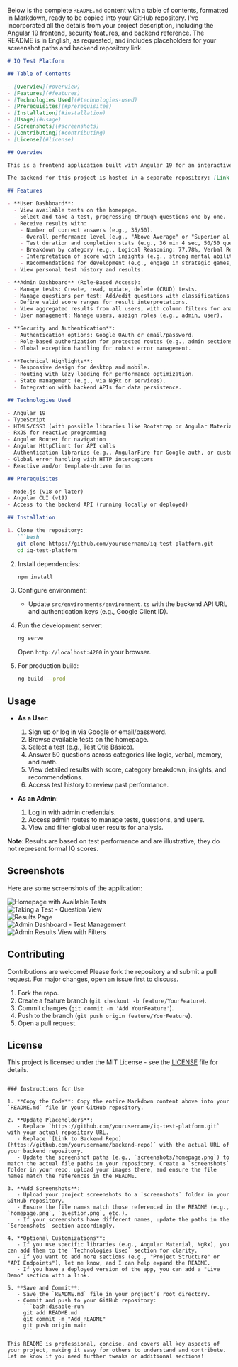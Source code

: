 Below is the complete `README.md` content with a table of contents, formatted in Markdown, ready to be copied into your GitHub repository. I've incorporated all the details from your project description, including the Angular 19 frontend, security features, and backend reference. The README is in English, as requested, and includes placeholders for your screenshot paths and backend repository link.

```markdown
# IQ Test Platform

## Table of Contents

- [Overview](#overview)
- [Features](#features)
- [Technologies Used](#technologies-used)
- [Prerequisites](#prerequisites)
- [Installation](#installation)
- [Usage](#usage)
- [Screenshots](#screenshots)
- [Contributing](#contributing)
- [License](#license)

## Overview

This is a frontend application built with Angular 19 for an interactive IQ test platform. Users can browse available tests, take them question by question, and receive detailed results including scores, performance by category (e.g., Logical Reasoning, Verbal Reasoning, Memory, Mathematical Ability), and personalized recommendations. The platform categorizes questions by type to highlight users' strengths. It includes user authentication via Google or standard login, role-based access (e.g., admin privileges), and an admin dashboard for managing tests, questions, valid score ranges, question classifications, and viewing aggregated user results with filters and basic CRUD operations.

The backend for this project is hosted in a separate repository: [Link to Backend Repo](https://github.com/yourusername/backend-repo) (replace with actual link).

## Features

- **User Dashboard**:
  - View available tests on the homepage.
  - Select and take a test, progressing through questions one by one.
  - Receive results with:
    - Number of correct answers (e.g., 35/50).
    - Overall performance level (e.g., "Above Average" or "Superior al Término Medio").
    - Test duration and completion stats (e.g., 36 min 4 sec, 50/50 questions completed).
    - Breakdown by category (e.g., Logical Reasoning: 77.78%, Verbal Reasoning: 50%, Memory: 100%, Mathematical Ability: 50%).
    - Interpretation of score with insights (e.g., strong mental abilities, quick learning, creativity, and logical reasoning).
    - Recommendations for development (e.g., engage in strategic games, advanced courses, or leadership projects).
  - View personal test history and results.

- **Admin Dashboard** (Role-Based Access):
  - Manage tests: Create, read, update, delete (CRUD) tests.
  - Manage questions per test: Add/edit questions with classifications (e.g., logic, math, verbal, memory).
  - Define valid score ranges for result interpretations.
  - View aggregated results from all users, with column filters for analysis.
  - User management: Manage users, assign roles (e.g., admin, user).

- **Security and Authentication**:
  - Authentication options: Google OAuth or email/password.
  - Role-based authorization for protected routes (e.g., admin sections).
  - Global exception handling for robust error management.

- **Technical Highlights**:
  - Responsive design for desktop and mobile.
  - Routing with lazy loading for performance optimization.
  - State management (e.g., via NgRx or services).
  - Integration with backend APIs for data persistence.

## Technologies Used

- Angular 19
- TypeScript
- HTML5/CSS3 (with possible libraries like Bootstrap or Angular Material for UI)
- RxJS for reactive programming
- Angular Router for navigation
- Angular HttpClient for API calls
- Authentication libraries (e.g., AngularFire for Google auth, or custom JWT handling)
- Global error handling with HTTP interceptors
- Reactive and/or template-driven forms

## Prerequisites

- Node.js (v18 or later)
- Angular CLI (v19)
- Access to the backend API (running locally or deployed)

## Installation

1. Clone the repository:
   ```bash
   git clone https://github.com/yourusername/iq-test-platform.git
   cd iq-test-platform
   ```

2. Install dependencies:
   ```bash
   npm install
   ```

3. Configure environment:
   - Update `src/environments/environment.ts` with the backend API URL and authentication keys (e.g., Google Client ID).

4. Run the development server:
   ```bash
   ng serve
   ```
   Open `http://localhost:4200` in your browser.

5. For production build:
   ```bash
   ng build --prod
   ```

## Usage

- **As a User**:
  1. Sign up or log in via Google or email/password.
  2. Browse available tests on the homepage.
  3. Select a test (e.g., Test Otis Básico).
  4. Answer 50 questions across categories like logic, verbal, memory, and math.
  5. View detailed results with score, category breakdown, insights, and recommendations.
  6. Access test history to review past performance.

- **As an Admin**:
  1. Log in with admin credentials.
  2. Access admin routes to manage tests, questions, and users.
  3. View and filter global user results for analysis.

**Note**: Results are based on test performance and are illustrative; they do not represent formal IQ scores.

## Screenshots

Here are some screenshots of the application:

![Homepage with Available Tests](<img width="1198" height="1251" alt="image" src="https://github.com/user-attachments/assets/f73376ab-14de-4b68-b00d-ecddd2d647b4" />)  
![Taking a Test - Question View](<img width="1065" height="574" alt="image" src="https://github.com/user-attachments/assets/84b8f840-1eb2-4d1b-8733-46c8e96bab3f" />
)  
![Results Page](<img width="797" height="1066" alt="image" src="https://github.com/user-attachments/assets/a3e18c6e-97a8-49ca-ab3b-23ff0ebd5e5e" />)  
![Admin Dashboard - Test Management](<img width="1213" height="1266" alt="image" src="https://github.com/user-attachments/assets/67a5b77a-8767-44df-bab1-d5f47d2c71c8" />
)  
![Admin Results View with Filters](<img width="989" height="861" alt="image" src="https://github.com/user-attachments/assets/7a28c9e0-e040-487c-9591-257739ce2345" />
)  

## Contributing

Contributions are welcome! Please fork the repository and submit a pull request. For major changes, open an issue first to discuss.

1. Fork the repo.
2. Create a feature branch (`git checkout -b feature/YourFeature`).
3. Commit changes (`git commit -m 'Add YourFeature'`).
4. Push to the branch (`git push origin feature/YourFeature`).
5. Open a pull request.

## License

This project is licensed under the MIT License - see the [LICENSE](LICENSE) file for details.
```

### Instructions for Use

1. **Copy the Code**: Copy the entire Markdown content above into your `README.md` file in your GitHub repository.

2. **Update Placeholders**:
   - Replace `https://github.com/yourusername/iq-test-platform.git` with your actual repository URL.
   - Replace `[Link to Backend Repo](https://github.com/yourusername/backend-repo)` with the actual URL of your backend repository.
   - Update the screenshot paths (e.g., `screenshots/homepage.png`) to match the actual file paths in your repository. Create a `screenshots` folder in your repo, upload your images there, and ensure the file names match the references in the README.

3. **Add Screenshots**:
   - Upload your project screenshots to a `screenshots` folder in your GitHub repository.
   - Ensure the file names match those referenced in the README (e.g., `homepage.png`, `question.png`, etc.).
   - If your screenshots have different names, update the paths in the `Screenshots` section accordingly.

4. **Optional Customizations**:
   - If you use specific libraries (e.g., Angular Material, NgRx), you can add them to the `Technologies Used` section for clarity.
   - If you want to add more sections (e.g., "Project Structure" or "API Endpoints"), let me know, and I can help expand the README.
   - If you have a deployed version of the app, you can add a "Live Demo" section with a link.

5. **Save and Commit**:
   - Save the `README.md` file in your project’s root directory.
   - Commit and push to your GitHub repository:
     ```bash:disable-run
     git add README.md
     git commit -m "Add README"
     git push origin main
     ```

This README is professional, concise, and covers all key aspects of your project, making it easy for others to understand and contribute. Let me know if you need further tweaks or additional sections!
```

